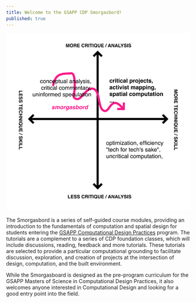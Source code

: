 ```yaml
---
title: Welcome to the GSAPP CDP Smorgasbord!
published: true
---
```


![diagram](welcome_diagram.png#img-right)

The Smorgasbord is a series of self-guided course modules, providing an introduction to the fundamentals of computation and spatial design for students entering the [GSAPP Computational Design Practices](https://www.arch.columbia.edu/programs/15-m-s-computational-design-practices) program. The tutorials are a complement to a series of CDP foundation classes, which will include discussions, reading, feedback and more tutorials. These tutorials are selected to provide a particular computational grounding to facilitate discussion, exploration, and creation of projects at the intersection of design, computation, and the built environment. 

While the Smorgasboard is designed as the pre-program curriculum for the GSAPP Masters of Science in Computational Design Practices, it also welcomes anyone interested in Computational Design and looking for a good entry point into the field.

